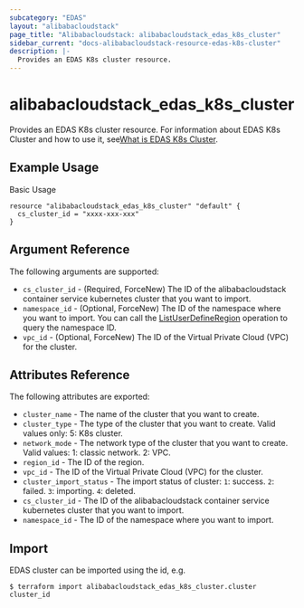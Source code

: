 ```yaml
---
subcategory: "EDAS"
layout: "alibabacloudstack"
page_title: "Alibabacloudstack: alibabacloudstack_edas_k8s_cluster"
sidebar_current: "docs-alibabacloudstack-resource-edas-k8s-cluster"
description: |-
  Provides an EDAS K8s cluster resource.
---
```


# alibabacloudstack_edas_k8s_cluster

Provides an EDAS K8s cluster resource. For information about EDAS K8s Cluster and how to use it, see[What is EDAS K8s Cluster](https://www.alibabacloud.com/help/en/doc-detail/85108.htm).



## Example Usage

Basic Usage

```
resource "alibabacloudstack_edas_k8s_cluster" "default" {
  cs_cluster_id = "xxxx-xxx-xxx"
}
```

## Argument Reference

The following arguments are supported:

* `cs_cluster_id` - (Required, ForceNew) The ID of the alibabacloudstack container service kubernetes cluster that you want to import.
* `namespace_id` - (Optional, ForceNew) The ID of the namespace where you want to import. You can call the [ListUserDefineRegion](https://www.alibabacloud.com/help/en/doc-detail/149377.htm?spm=a2c63.p38356.879954.34.331054faK2yNvC#doc-api-Edas-ListUserDefineRegion) operation to query the namespace ID.
* `vpc_id` - (Optional, ForceNew) The ID of the Virtual Private Cloud (VPC) for the cluster.

## Attributes Reference

The following attributes are exported:

* `cluster_name` - The name of the cluster that you want to create. 
* `cluster_type` - The type of the cluster that you want to create. Valid values only: 5: K8s cluster. 
* `network_mode` - The network type of the cluster that you want to create. Valid values: 1: classic network. 2: VPC. 
* `region_id` - The ID of the region.
* `vpc_id` - The ID of the Virtual Private Cloud (VPC) for the cluster. 
* `cluster_import_status` - The import status of cluster: 
    `1`: success.
    `2`: failed.
    `3`: importing. 
    `4`: deleted. 
* `cs_cluster_id` - The ID of the alibabacloudstack container service kubernetes cluster that you want to import.
* `namespace_id` - The ID of the namespace where you want to import.

## Import

EDAS cluster can be imported using the id, e.g.

```
$ terraform import alibabacloudstack_edas_k8s_cluster.cluster cluster_id
```